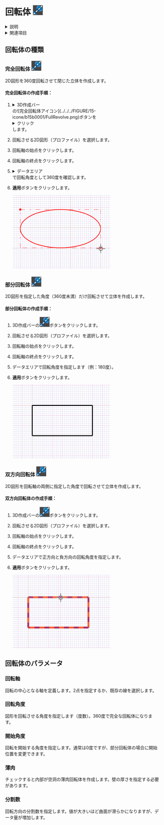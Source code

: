 # 回転体 ![回転体アイコン](../../../FIGURE/15-icone/b15b0001/Revolve.png)

<details>
<summary>説明</summary>

回転体（リボルブ）は、2次元の図形を指定した軸を中心に回転させて3次元の立体を作成する操作です。グラス、ボール、花瓶など、軸対称の形状を作成するのに適しています。

回転体の作成には、回転の中心となる軸と回転角度が必要です。通常は360度の完全回転を行いますが、部分的な回転も可能です。
</details>

<details>
<summary>関連項目</summary>

* [コントロール- キー - 指示](../_HTM_PARTI/H1-barreS-C.md#コントロール-キー-指示)
* [ビューの管理](../../../_USO-bSuiteComuni/Gestione-viste.md)
* [オブジェクトの表示方法](../../../_USO-bSuiteComuni/visualiz-oggetti.md)
* [平面図形または3D図形を作成する](../02-Nozioni/Dis-figure.md#平面図形または3D図形を作成する)

**描画の概念：**
* [構成平面](../02-Nozioni/PianoCostr.md)
* [3Dモデリングの基本](../03-Nozioni3D/Modeling-base.md)
* [2Dジオメトリ](../04-Geo2D/02-04-00_overview.md)
</details>

## 回転体の種類

### 完全回転体 ![完全回転体アイコン](../../../FIGURE/15-icone/b15b0001/FullRevolve.png)

2D図形を360度回転させて閉じた立体を作成します。

#### 完全回転体の作成手順：

1. <details><summary>3D作成バー</summary>3Dモデリングツールを一覧表示するバー。</details>の![完全回転体アイコン](../../../FIGURE/15-icone/b15b0001/FullRevolve.png)ボタンを<details><summary>クリック</summary>（1）画面上のポインタの下にあるオブジェクト（アイコン、ボタンなど）の上でマウスボタンを押す（そしてすぐに離す）行為を示します。（2）（動詞）選択したコマンドの機能を有効にするため、マウスの左ボタンを押してすぐに離します。</details>します。
2. 回転させる2D図形（プロファイル）を選択します。
3. 回転軸の始点をクリックします。
4. 回転軸の終点をクリックします。
5. <details><summary>データエリア</summary>データ入力用の特定のエリアを定義する一般的な用語です。</details>で回転角度として360度を確認します。
6. **適用**ボタンをクリックします。

   ![完全回転体の例](../../../FIGURE/10-videateComplete/arte4/b10b0710.gif)

### 部分回転体 ![部分回転体アイコン](../../../FIGURE/15-icone/b15b0001/PartialRevolve.png)

2D図形を指定した角度（360度未満）だけ回転させて立体を作成します。

#### 部分回転体の作成手順：

1. 3D作成バーの![部分回転体アイコン](../../../FIGURE/15-icone/b15b0001/PartialRevolve.png)ボタンをクリックします。
2. 回転させる2D図形（プロファイル）を選択します。
3. 回転軸の始点をクリックします。
4. 回転軸の終点をクリックします。
5. データエリアで回転角度を指定します（例：180度）。
6. **適用**ボタンをクリックします。

   ![部分回転体の例](../../../FIGURE/10-videateComplete/arte4/b10b0711.gif)

### 双方向回転体 ![双方向回転体アイコン](../../../FIGURE/15-icone/b15b0001/BidirectionalRevolve.png)

2D図形を回転軸の両側に指定した角度で回転させて立体を作成します。

#### 双方向回転体の作成手順：

1. 3D作成バーの![双方向回転体アイコン](../../../FIGURE/15-icone/b15b0001/BidirectionalRevolve.png)ボタンをクリックします。
2. 回転させる2D図形（プロファイル）を選択します。
3. 回転軸の始点をクリックします。
4. 回転軸の終点をクリックします。
5. データエリアで正方向と負方向の回転角度を指定します。
6. **適用**ボタンをクリックします。

   ![双方向回転体の例](../../../FIGURE/10-videateComplete/arte4/b10b0712.gif)

## 回転体のパラメータ

### 回転軸
回転の中心となる軸を定義します。2点を指定するか、既存の線を選択します。

### 回転角度
図形を回転させる角度を指定します（度数）。360度で完全な回転体になります。

### 開始角度
回転を開始する角度を指定します。通常は0度ですが、部分回転体の場合に開始位置を変更できます。

### 薄肉
チェックすると内部が空洞の薄肉回転体を作成します。壁の厚さを指定する必要があります。

### 分割数
回転方向の分割数を指定します。値が大きいほど曲面が滑らかになりますが、データ量が増加します。 
